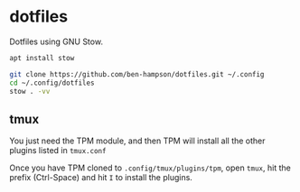 # dotfiles
Dotfiles using GNU Stow.

```bash
apt install stow

git clone https://github.com/ben-hampson/dotfiles.git ~/.config
cd ~/.config/dotfiles
stow . -vv
```

## tmux

You just need the TPM module, and then TPM will install all the other plugins listed in `tmux.conf`

Once you have TPM cloned to `.config/tmux/plugins/tpm`, open `tmux`, hit the prefix (Ctrl-Space) and hit `I` to install the plugins.
